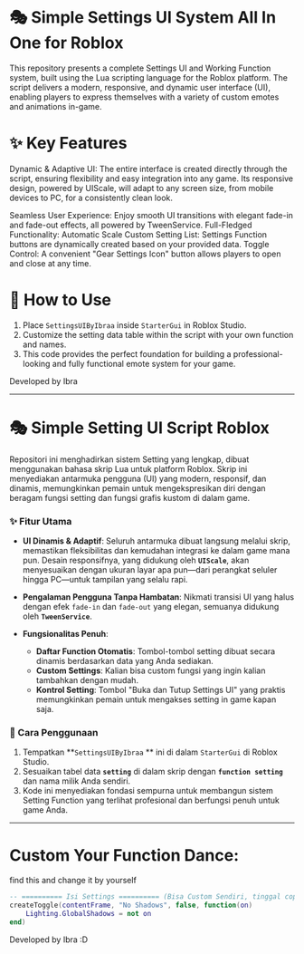# 🎭 Simple Settings UI System All In One for Roblox
This repository presents a complete Settings UI and Working Function system, built using the Lua scripting language for the Roblox platform. The script delivers a modern, responsive, and dynamic user interface (UI), enabling players to express themselves with a variety of custom emotes and animations in-game.

# ✨ Key Features
Dynamic & Adaptive UI: The entire interface is created directly through the script, ensuring flexibility and easy integration into any game. Its responsive design, powered by UIScale, will adapt to any screen size, from mobile devices to PC, for a consistently clean look.

Seamless User Experience: Enjoy smooth UI transitions with elegant fade-in and fade-out effects, all powered by TweenService.
Full-Fledged Functionality:
Automatic Scale Custom Setting List: Settings Function buttons are dynamically created based on your provided data.
Toggle Control: A convenient "Gear Settings Icon" button allows players to open and close at any time.

# 🚀 How to Use
1. Place `SettingsUIByIbraa` inside `StarterGui` in Roblox Studio.
3. Customize the setting data table within the script with your own function and names.
3. This code provides the perfect foundation for building a professional-looking and fully functional emote system for your game.

Developed by Ibra

--------------------------------------------------------------------------------------------------------------------------------------------------------------------------------------------------

# 🎭 Simple Setting UI Script Roblox

Repositori ini menghadirkan sistem Setting yang lengkap, dibuat menggunakan bahasa skrip Lua untuk platform Roblox. Skrip ini menyediakan antarmuka pengguna (UI) yang modern, responsif, dan dinamis, memungkinkan pemain untuk mengekspresikan diri dengan beragam fungsi setting dan fungsi grafis kustom di dalam game.

### ✨ Fitur Utama

* **UI Dinamis & Adaptif**: Seluruh antarmuka dibuat langsung melalui skrip, memastikan fleksibilitas dan kemudahan integrasi ke dalam game mana pun. Desain responsifnya, yang didukung oleh **`UIScale`**, akan menyesuaikan dengan ukuran layar apa pun—dari perangkat seluler hingga PC—untuk tampilan yang selalu rapi.

* **Pengalaman Pengguna Tanpa Hambatan**: Nikmati transisi UI yang halus dengan efek `fade-in` dan `fade-out` yang elegan, semuanya didukung oleh **`TweenService`**.

* **Fungsionalitas Penuh**:
    * **Daftar Function Otomatis**: Tombol-tombol setting dibuat secara dinamis berdasarkan data yang Anda sediakan.
    * **Custom Settings**: Kalian bisa custom fungsi yang ingin kalian tambahkan dengan mudah.
    * **Kontrol Setting**: Tombol "Buka dan Tutup Settings UI" yang praktis memungkinkan pemain untuk mengakses setting in game kapan saja.

### 🚀 Cara Penggunaan

1.  Tempatkan **`SettingsUIByIbraa` ** ini di dalam `StarterGui` di Roblox Studio.
2.  Sesuaikan tabel data **`setting`** di dalam skrip dengan **`function setting`** dan nama milik Anda sendiri.
3.  Kode ini menyediakan fondasi sempurna untuk membangun sistem Setting Function yang terlihat profesional dan berfungsi penuh untuk game Anda.

-----------------------------------------------------

# Custom Your Function Dance:
find this and change it by yourself
```lua
-- ========== Isi Settings ========== (Bisa Custom Sendiri, tinggal copy function dan sesuaikan)
createToggle(contentFrame, "No Shadows", false, function(on)
	Lighting.GlobalShadows = not on
end)

```
Developed by Ibra :D

